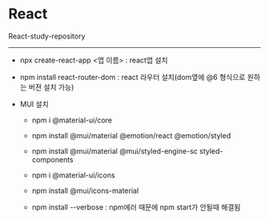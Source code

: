 # React

React-study-repository

---

- npx create-react-app <앱 이름> : react앱 설치

- npm install react-router-dom : react 라우터 설치(dom옆에 @6 형식으로 원하는 버젼 설치 가능)

- MUI 설치
  
  - npm i @material-ui/core
  
  - npm install @mui/material @emotion/react @emotion/styled
  
  - npm install @mui/material @mui/styled-engine-sc styled-components
  
  - npm i @material-ui/icons
  
  - npm install @mui/icons-material
  
  - npm install --verbose : npm에러 때문에 npm start가 안될때 해결됨

